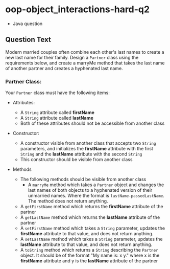 # oop-object_interactions-hard-q2

- Java question

## Question Text

Modern married couples often combine each other's last names to create a new last name for their family. Design a 
`Partner` class using the requirements below, and create a marryMe method that takes the last name of another partner
and creates a hyphenated last name.

### Partner Class:

Your `Partner` class must have the following items:

- Attributes:
    - A `String` attribute called **firstName**
    - A `String` attribute called **lastName**
    - Both of these attributes should not be accessible from another class

- Constructor:
    - A constructor visible from another class that accepts two `String` parameters, and initializes the **firstName** 
      attribute with the first `String` and the **lastName** attribute with the second `String`
    - This constructor should be visible from another class

- Methods
    - The following methods should be visible from another class
      - A `marryMe` method which takes a `Partner` object and changes the last names of both objects to a hyphenated 
        version of their unmarried names. Where the format is `lastName-passedLastName`. The method does not return
        anything.
    - A `getFirstName` method which returns the **firstName** attribute of the partner
    - A `getLastName` method which returns the **lastName** attribute of the partner
    - A `setFirstName` method which takes a `String` parameter, updates the **firstName** attribute to that value, and 
      does not return anything. 
    - A `setLastName` method which takes a `String` parameter, updates the **lastName** attribute to that value, and 
      does not return anything. 
    - A `toString` method which returns a `String` describing the `Partner` object. It should be of the format "My name
      is: x y." where x is the **firstName** attribute and y is the **lastName** attribute of the partner

